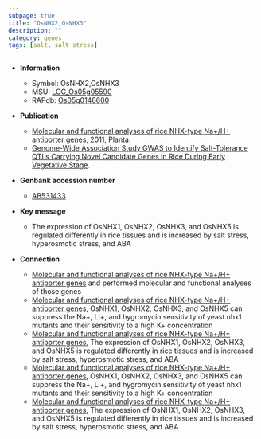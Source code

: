 ```yaml
---
subpage: true
title: "OsNHX2,OsNHX3"
description: ""
category: genes
tags: [salt, salt stress]
---
```


* **Information**  
    + Symbol: OsNHX2,OsNHX3  
    + MSU: [LOC_Os05g05590](http://rice.plantbiology.msu.edu/cgi-bin/ORF_infopage.cgi?orf=LOC_Os05g05590)  
    + RAPdb: [Os05g0148600](http://rapdb.dna.affrc.go.jp/viewer/gbrowse_details/irgsp1?name=Os05g0148600)  

* **Publication**  
    + [Molecular and functional analyses of rice NHX-type Na+/H+ antiporter genes](http://www.ncbi.nlm.nih.gov/pubmed?term=Molecular+and+functional+analyses+of+rice+NHX-type+Na+/H++antiporter+genes%5BTitle%5D), 2011, Planta.
    + [Genome-Wide Association Study GWAS to Identify Salt-Tolerance QTLs Carrying Novel Candidate Genes in Rice During Early Vegetative Stage](N+Y).

* **Genbank accession number**  
    + [AB531433](http://www.ncbi.nlm.nih.gov/nuccore/AB531433)

* **Key message**  
    + The expression of OsNHX1, OsNHX2, OsNHX3, and OsNHX5 is regulated differently in rice tissues and is increased by salt stress, hyperosmotic stress, and ABA

* **Connection**  
    + [Molecular and functional analyses of rice NHX-type Na+/H+ antiporter genes](OsNHX2+through+OsNHX5) and performed molecular and functional analyses of those genes
    + [Molecular and functional analyses of rice NHX-type Na+/H+ antiporter genes](http://www.ncbi.nlm.nih.gov/pubmed?term=Molecular+and+functional+analyses+of+rice+NHX-type+Na+/H++antiporter+genes%5BTitle%5D), OsNHX1, OsNHX2, OsNHX3, and OsNHX5 can suppress the Na+, Li+, and hygromycin sensitivity of yeast nhx1 mutants and their sensitivity to a high K+ concentration
    + [Molecular and functional analyses of rice NHX-type Na+/H+ antiporter genes](http://www.ncbi.nlm.nih.gov/pubmed?term=Molecular+and+functional+analyses+of+rice+NHX-type+Na+/H++antiporter+genes%5BTitle%5D), The expression of OsNHX1, OsNHX2, OsNHX3, and OsNHX5 is regulated differently in rice tissues and is increased by salt stress, hyperosmotic stress, and ABA
    + [Molecular and functional analyses of rice NHX-type Na+/H+ antiporter genes](http://www.ncbi.nlm.nih.gov/pubmed?term=Molecular+and+functional+analyses+of+rice+NHX-type+Na+/H++antiporter+genes%5BTitle%5D), OsNHX1, OsNHX2, OsNHX3, and OsNHX5 can suppress the Na+, Li+, and hygromycin sensitivity of yeast nhx1 mutants and their sensitivity to a high K+ concentration
    + [Molecular and functional analyses of rice NHX-type Na+/H+ antiporter genes](http://www.ncbi.nlm.nih.gov/pubmed?term=Molecular+and+functional+analyses+of+rice+NHX-type+Na+/H++antiporter+genes%5BTitle%5D), The expression of OsNHX1, OsNHX2, OsNHX3, and OsNHX5 is regulated differently in rice tissues and is increased by salt stress, hyperosmotic stress, and ABA



